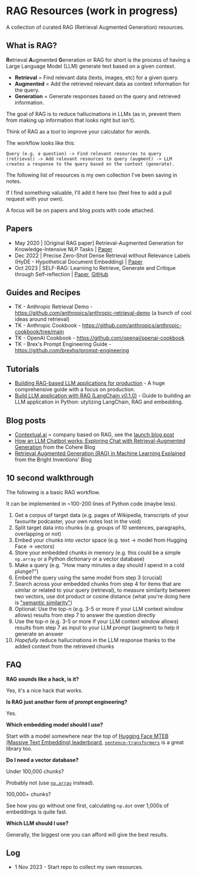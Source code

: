 # RAG Resources (work in progress)

A collection of curated RAG (Retrieval Augmented Generation) resources.

## What is RAG?

**R**etrieval **A**ugmented **G**eneration or RAG for short is the process of having a Large Language Model (LLM) generate text based on a given context.

* **Retrieval** = Find relevant data (texts, images, etc) for a given query.
* **Augmented** = Add the retrieved relevant data as context information for the query.
* **Generation** = Generate responses based on the query and retrieved information.

The goal of RAG is to reduce hallucinations in LLMs (as in, prevent them from making up information that looks right but isn't).

Think of RAG as a tool to improve your calculator for words. 

The workflow looks like this: 

```
Query (e.g. a question) -> Find relevant resources to query (retrieval) -> Add relevant resources to query (augment) -> LLM creates a response to the query based on the context (generate).
```

The following list of resources is my own collection I've been saving in notes.

If I find something valuable, I'll add it here too (feel free to add a pull request with your own).

A focus will be on papers and blog posts with code attached.

## Papers

* May 2020 | [Original RAG paper] Retrieval-Augmented Generation for Knowledge-Intensive NLP Tasks | [Paper](https://arxiv.org/abs/2005.11401)
* Dec 2022 | Precise Zero-Shot Dense Retrieval without Relevance Labels (HyDE - Hypothetical Document Embedding) | [Paper](https://arxiv.org/abs/2212.10496)
* Oct 2023 | SELF-RAG: Learning to Retrieve, Generate and Critique through Self-reflection | [Paper](https://arxiv.org/abs/2310.11511), [GitHub](https://github.com/AkariAsai/self-rag)

## Guides and Recipes

* TK - Anthropic Retrieval Demo - https://github.com/anthropics/anthropic-retrieval-demo (a bunch of cool ideas around retrieval)
* TK - Anthropic Cookbook - https://github.com/anthropics/anthropic-cookbook/tree/main 
* TK - OpenAI Cookbook - https://github.com/openai/openai-cookbook
* TK - Brex's Prompt Engineering Guide - https://github.com/brexhq/prompt-engineering 

## Tutorials

* [Building RAG-based LLM applications for production](https://www.anyscale.com/blog/a-comprehensive-guide-for-building-rag-based-llm-applications-part-1) - A huge comprehensive guide with a focus on production.
* [Build LLM application with RAG (LangChain v0.1.0)](https://brightinventions.pl/blog/build-llm-application-with-rag-langchain/) - Guide to building an LLM application in Python: utylizing LangChain, RAG and embedding.

## Blog posts

- [Contextual.ai](http://Contextual.ai) = company based on RAG, see the [launch blog post](https://contextual.ai/announcing-next-generation-language-models/)
- [How an LLM Chatbot works: Exploring Chat with Retrieval-Augmented Generation](https://txt.cohere.com/exploring-chat-rag/) from the Cohere Blog
- [Retrieval Augmented Generation (RAG) in Machine Learning Explained](https://brightinventions.pl/blog/retrieval-augmented-generation-in-machine-learning/) from the Bright Inventions' Blog

## 10 second walkthrough

The following is a basic RAG workflow.

It can be implemented in ~100-200 lines of Python code (maybe less).

1. Get a corpus of target data (e.g. pages of Wikipedia, transcripts of your favourite podcaster, your own notes lost in the void)
2. Split target data into chunks (e.g. groups of 10 sentences, paragraphs, overlapping or not)
3. Embed your chunks into vector space (e.g. text -> model from Hugging Face -> vectors)
4. Store your embedded chunks in memory (e.g. this could be a simple `np.array` or a Python dictionary or a vector database)
5. Make a query (e.g. "How many minutes a day should I spend in a cold plunge?")
6. Embed the query using the same model from step 3 (crucial)
7. Search across your embedded chunks from step 4 for items that are similar or related to your query (retrieval), to measure similarity between two vectors, use dot product or cosine distance (what you're doing here is ["semantic similarity"](https://www.sbert.net/docs/usage/semantic_textual_similarity.html))
8. Optional: Use the top-n (e.g. 3-5 or more if your LLM context window allows) results from step 7 to answer the question directly
9. Use the top-n (e.g. 3-5 or more if your LLM context window allows) results from step 7 as input to your LLM prompt (augment) to help it generate an answer
10. *Hopefully* reduce hallucinations in the LLM response thanks to the added context from the retrieved chunks

## FAQ

**RAG sounds like a hack, is it?**

Yes, it's a nice hack that works.

**Is RAG just another form of prompt engineering?**

Yes.

**Which embedding model should I use?**

Start with a model somewhere near the top of [Hugging Face MTEB (Massive Text Embedding) leaderboard](https://huggingface.co/spaces/mteb/leaderboard), [`sentence-transformers`](https://www.sbert.net/) is a great library too.

**Do I need a vector database?**

Under 100,000 chunks? 

Probably not (use [`np.array`](https://twitter.com/karpathy/status/1647374645316968449?lang=en) instead).  

100,000+ chunks? 

See how you go without one first, calculating `np.dot` over 1,000s of embeddings is quite fast.

**Which LLM should I use?**

Generally, the biggest one you can afford will give the best results.

## Log

* 1 Nov 2023 - Start repo to collect my own resources.

